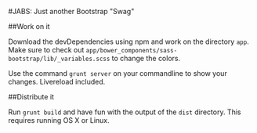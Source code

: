 #JABS: Just another Bootstrap "Swag"

##Work on it

Download the devDependencies using npm and work on the directory `app`. Make sure to check out `app/bower_components/sass-bootstrap/lib/_variables.scss` to change the colors.

Use the command `grunt server` on your commandline to show your changes. Livereload included.

##Distribute it

Run `grunt build` and have fun with the output of the `dist` directory. This requires running OS X or Linux.
